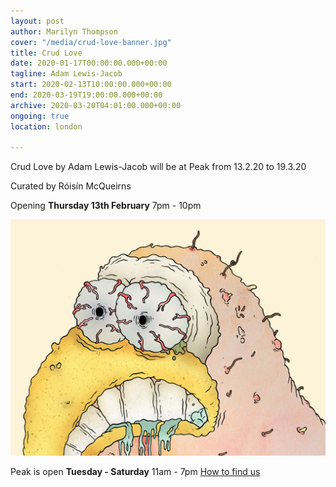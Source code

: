 ```yaml
---
layout: post
author: Marilyn Thompson
cover: "/media/crud-love-banner.jpg"
title: Crud Love
date: 2020-01-17T00:00:00.000+00:00
tagline: Adam Lewis-Jacob
start: 2020-02-13T10:00:00.000+00:00
end: 2020-03-19T19:00:00.000+00:00
archive: 2020-03-20T04:01:00.000+00:00
ongoing: true
location: london

---
```

Crud Love by Adam Lewis-Jacob will be at Peak from 13.2.20 to 19.3.20

Curated by Róisín McQueirns

Opening **Thursday 13th February** 7pm - 10pm

![Still from Crud Love](/media/crud-love-still.jpg)  

Peak is open **Tuesday - Saturday** 11am - 7pm
[How to find us](http://www.peak-art.org/contact)